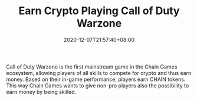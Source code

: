 ﻿---
title: "Earn Crypto Playing Call of Duty Warzone"
date: 2020-12-07T21:57:40+08:00
lastmod: 2020-12-07T16:45:40+08:00
draft: false
authors: ["Beatrice"]
description: "Call of Duty Warzone is the first mainstream game in the Chain Games ecosystem, allowing players of all skills to compete for crypto and thus earn money. Based on their in-game performance, players earn CHAIN tokens. This way Chain Games wants to give non-pro players also the possibility to earn money by being skilled."
featuredImage: "earn-crypto-playing-call-of-duty-warzone.png"
tags: ["Virtual World","Play to Earn"]
categories: ["news"]
news: ["Virtual World"]
weight: 
lightgallery: true
pinned: false
recommend: false
recommend1: false
---

Call of Duty Warzone is the first mainstream game in the Chain Games ecosystem, allowing players of all skills to compete for crypto and thus earn money. Based on their in-game performance, players earn CHAIN tokens. This way Chain Games wants to give non-pro players also the possibility to earn money by being skilled.

<!--more-->

